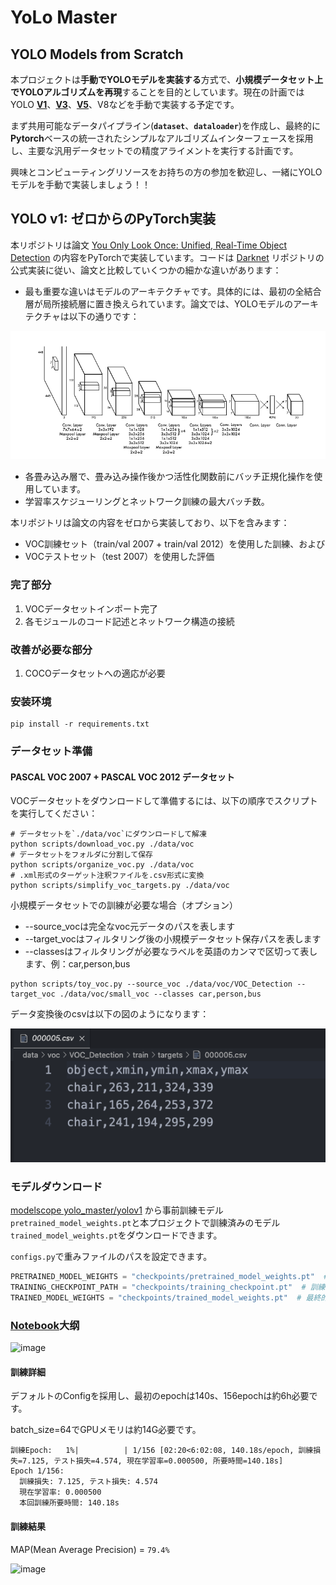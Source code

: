 # YoLo Master

## YOLO Models from Scratch

本プロジェクトは**手動でYOLOモデルを実装する**方式で、**小規模データセット上でYOLOアルゴリズムを再現**することを目的としています。現在の計画ではYOLO [**V1**](../v1/YOLOv1.ipynb)、[**V3**](../v3/YOLOv3.ipynb)、[**V5**](../v5/YOLOv5.ipynb)、V8などを手動で実装する予定です。

まず共用可能なデータパイプライン(**`dataset`**、**`dataloader`**)を作成し、最終的に**Pytorch**ベースの統一されたシンプルなアルゴリズムインターフェースを採用し、主要な汎用データセットでの精度アライメントを実行する計画です。

興味とコンピューティングリソースをお持ちの方の参加を歓迎し、一緒にYOLOモデルを手動で実装しましょう！！

## YOLO v1: ゼロからのPyTorch実装
本リポジトリは論文 [You Only Look Once: Unified, Real-Time Object Detection](https://arxiv.org/abs/1506.02640) の内容をPyTorchで実装しています。コードは [Darknet](https://github.com/pjreddie/darknet) リポジトリの公式実装に従い、論文と比較していくつかの細かな違いがあります：

- 最も重要な違いはモデルのアーキテクチャです。具体的には、最初の全結合層が局所接続層に置き換えられています。論文では、YOLOモデルのアーキテクチャは以下の通りです：
<p align="center" width="100%"> <img src="images/model_architecture.png"/> </p>

- 各畳み込み層で、畳み込み操作後かつ活性化関数前にバッチ正規化操作を使用しています。
- 学習率スケジューリングとネットワーク訓練の最大バッチ数。

本リポジトリは論文の内容をゼロから実装しており、以下を含みます：
+ VOC訓練セット（train/val 2007 + train/val 2012）を使用した訓練、および
+ VOCテストセット（test 2007）を使用した評価

### 完了部分
1. VOCデータセットインポート完了
2. 各モジュールのコード記述とネットワーク構造の接続

### 改善が必要な部分
1. COCOデータセットへの適応が必要


### 安装环境
```
pip install -r requirements.txt
```


### データセット準備
#### PASCAL VOC 2007 + PASCAL VOC 2012 データセット
VOCデータセットをダウンロードして準備するには、以下の順序でスクリプトを実行してください：

```
# データセットを`./data/voc`にダウンロードして解凍
python scripts/download_voc.py ./data/voc 
# データセットをフォルダに分割して保存
python scripts/organize_voc.py ./data/voc
# .xml形式のターゲット注釈ファイルを.csv形式に変換
python scripts/simplify_voc_targets.py ./data/voc
```


小規模データセットでの訓練が必要な場合（オプション）
- --source_vocは完全なvoc元データのパスを表します
- --target_vocはフィルタリング後の小規模データセット保存パスを表します
- --classesはフィルタリングが必要なラベルを英語のカンマで区切って表します、例：car,person,bus
```
python scripts/toy_voc.py --source_voc ./data/voc/VOC_Detection --target_voc ./data/voc/small_voc --classes car,person,bus
```

データ変換後のcsvは以下の図のようになります：

![](images/data.png)


### モデルダウンロード

[modelscope yolo_master/yolov1](https://modelscope.cn/models/yolo_master/yolov1/files) から事前訓練モデル`pretrained_model_weights.pt`と本プロジェクトで訓練済みのモデル`trained_model_weights.pt`をダウンロードできます。

`configs.py`で重みファイルのパスを設定できます。
```python
PRETRAINED_MODEL_WEIGHTS = "checkpoints/pretrained_model_weights.pt"  # 事前訓練モデルの重みファイルパス。訓練済みモデルから重みを復元するために使用。
TRAINING_CHECKPOINT_PATH = "checkpoints/training_checkpoint.pt"  # 訓練過程中のチェックポイントパス。訓練中に一定ステップごとにモデルとオプティマイザの状態を保存。
TRAINED_MODEL_WEIGHTS = "checkpoints/trained_model_weights.pt"  # 最終的に訓練済みのモデル重み保存パス。
```


### [Notebook](./yolov1.ipynb)大纲

![image](images/大纲.png)

#### 訓練詳細

デフォルトのConfigを採用し、最初のepochは140s、156epochは約6h必要です。

batch_size=64でGPUメモリは約14G必要です。

```
訓練Epoch:   1%|          | 1/156 [02:20<6:02:08, 140.18s/epoch, 訓練損失=7.125, テスト損失=4.574, 現在学習率=0.000500, 所要時間=140.18s]
Epoch 1/156:
  訓練損失: 7.125, テスト損失: 4.574
  現在学習率: 0.000500
  本回訓練所要時間: 140.18s
```

#### 訓練結果

MAP(Mean Average Precision) = `79.4%`

![image](https://github.com/user-attachments/assets/8b849673-d8a8-465b-9b04-6054d163e095)



